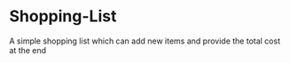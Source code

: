 # Shopping-List
A simple shopping list which can add new items and provide the total cost at the end
